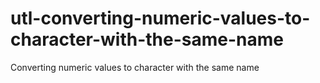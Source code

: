 # utl-converting-numeric-values-to-character-with-the-same-name
Converting numeric values to character with the same name
